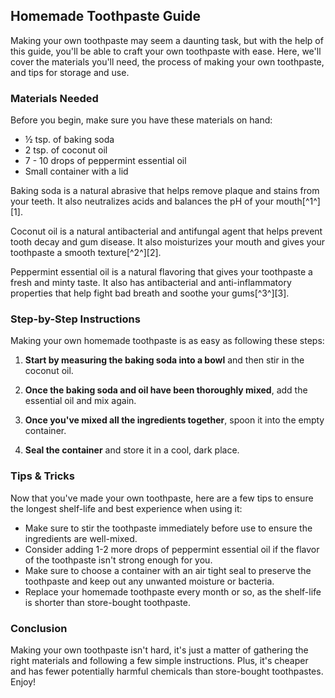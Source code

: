 ## Homemade Toothpaste Guide

Making your own toothpaste may seem a daunting task, but with the help of this guide, you'll be able to craft your own toothpaste with ease. Here, we'll cover the materials you'll need, the process of making your own toothpaste, and tips for storage and use.

### Materials Needed

Before you begin, make sure you have these materials on hand:

- ½ tsp. of baking soda
- 2 tsp. of coconut oil
- 7 - 10 drops of peppermint essential oil
- Small container with a lid

Baking soda is a natural abrasive that helps remove plaque and stains from your teeth. It also neutralizes acids and balances the pH of your mouth[^1^][1].

Coconut oil is a natural antibacterial and antifungal agent that helps prevent tooth decay and gum disease. It also moisturizes your mouth and gives your toothpaste a smooth texture[^2^][2].

Peppermint essential oil is a natural flavoring that gives your toothpaste a fresh and minty taste. It also has antibacterial and anti-inflammatory properties that help fight bad breath and soothe your gums[^3^][3].

### Step-by-Step Instructions

Making your own homemade toothpaste is as easy as following these steps:

1) **Start by measuring the baking soda into a bowl** and then stir in the coconut oil.

2) **Once the baking soda and oil have been thoroughly mixed**, add the essential oil and mix again.

3) **Once you've mixed all the ingredients together**, spoon it into the empty container.

4) **Seal the container** and store it in a cool, dark place.

### Tips & Tricks

Now that you've made your own toothpaste, here are a few tips to ensure the longest shelf-life and best experience when using it:

- Make sure to stir the toothpaste immediately before use to ensure the ingredients are well-mixed.
- Consider adding 1-2 more drops of peppermint essential oil if the flavor of the toothpaste isn't strong enough for you.
- Make sure to choose a container with an air tight seal to preserve the toothpaste and keep out any unwanted moisture or bacteria.
- Replace your homemade toothpaste every month or so, as the shelf-life is shorter than store-bought toothpaste.

### Conclusion

Making your own toothpaste isn't hard, it's just a matter of gathering the right materials and following a few simple instructions. Plus, it's cheaper and has fewer potentially harmful chemicals than store-bought toothpastes. Enjoy!


